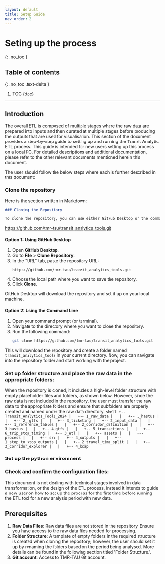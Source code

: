 ```yaml
---
layout: default
title: Setup Guide
nav_order: 2
---
```


# Seting up the process
{: .no_toc }
## Table of contents
{: .no_toc .text-delta }

1. TOC
{:toc}

---
## Introduction

The overall ETL is composed of multiple stages where the raw data are prepared into inputs and then curated at multiple
stages before producing the outputs that are used for visualisation. This section of the document provides a
step-by-step guide to setting up and running the Transit Analytic ETL process. This guide is intended for new users
setting up this process on a local PC. For detailed
descriptions and additional documentation, please refer to the other relevant documents mentioned herein this document.

The user should follow the below steps where each is further described in this document:

### Clone the repository
Here is the section written in Markdown:

```markdown
### Cloning the Repository

To clone the repository, you can use either GitHub Desktop or the command line. The repository URL is:

```
https://github.com/tmr-tau/transit_analytics_tools.git

#### Option 1: Using GitHub Desktop
1. Open **GitHub Desktop**.
2. Go to **File** > **Clone Repository**.
3. In the "URL" tab, paste the repository URL:
   ```
   https://github.com/tmr-tau/transit_analytics_tools.git
   ```
4. Choose the local path where you want to save the repository.
5. Click **Clone**.

GitHub Desktop will download the repository and set it up on your local machine.

#### Option 2: Using the Command Line
1. Open your command prompt (or terminal).
2. Navigate to the directory where you want to clone the repository.
3. Run the following command:
   ```bash
   git clone https://github.com/tmr-tau/transit_analytics_tools.git
   ```
This will download the repository and create a folder named `transit_analytics_tools` in your current directory.
Now, you can navigate into the repository folder and start working with the project.

### Set up folder structure and place the raw data in the appropriate folders:
   When the repository is cloned, it includes a high-level folder structure with empty placeholder files and folders, as shown below. However, since the raw data is not included in the repository, the user must transfer the raw data to the appropriate folders and ensure that subfolders are properly created and named under the raw data directory.
    ```shell
    +-- Transit_Analytics_Tools_2024
    |   +-- 1_raw_data
    |   |   +-- 1_hastus
    |   |   +-- 2_ gtfs
    |   |   +-- 3_ticketing
    |   +-- 2_input_data
    |   |   +-- 1_reference_tables
    |   |   +-- 2_corridor_definition
    |   |   +-- 3_hastus
    |   |   +-- 4_gtfs
    |   |   +-- 5_transactions
    |   |   +-- 6_trip_stop_timing
    |   +-- 3_etl
    |   |   +-- assets
    |   |   +-- process
    |   |   +-- src
    |   +-- 4_outputs
    |   |   +-- 1_stop_to_stop_outputs
    |   |   +-- 2_travel_time_split
    |   |   +-- 3_corridor_explorer
    |   |   +-- 4_bcap
    ```

### Set up the python environment
### Check and confirm the configuration files:



This document is not dealing with technical stages involved in data transformation, or the design of the ETL process,
instead it intends to
guide a
new user on how to set up the process for the first time before running the ETL tool for a new analysis period with new
data.

## Prerequisites

1. **Raw Data Files**: Raw data files are not stored in the repository. Ensure you have access to the raw data files needed for processing.
2. **Folder Structure**: A template of empty folders in the required structure is created when cloning the repository; however, the user should set it up by renaming the folders based on the period being analysed. More details can be found in the following section titled 'Folder Structure.'.
3. **Git account**: Access to TMR-TAU Git account.
